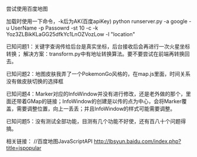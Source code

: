 尝试使用百度地图

加载时使用一下命令，-k后为AK(百度apiKey)
python runserver.py -a google -u UserName -p Passowrd -st 10 -c -k Yoz3ZLBikKLaGG25dfkYc1LnOZVozLow -l "location"

已知问题1：关键字查询传给后台是真实坐标，后台接收后会再进行一次火星坐标转换；
解决方案：transform.py中有地址转换算法。要不要尝试在前端再转换回去。

已知问题2：地图皮肤我弄了一个PokemonGo风格的，在map.js里面，时间关系没有做皮肤切换的选择框

已知问题4：Marker对应的InfoWindow并没有进行修改，还是老外做的那个，里面还带着GMap的链接；InfoWindow的创建是以传的点为中心，会将Marker覆盖，需要调整位置，向上一丢丢；并且InfoWindow的样式可能需要调整。

已知问题5：没有测试全部功能，目测有几个功能不好使，还有百八十个问题得搞。




相关链接：
//百度地图JavaScriptAPI
http://lbsyun.baidu.com/index.php?title=jspopular
